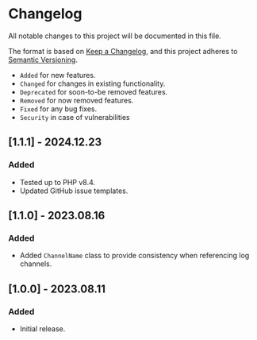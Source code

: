 # Changelog

All notable changes to this project will be documented in this file.

The format is based on [Keep a Changelog](https://keepachangelog.com/en/1.0.0/),
and this project adheres to [Semantic Versioning](https://semver.org/spec/v2.0.0.html).

- `Added` for new features.
- `Changed` for changes in existing functionality.
- `Deprecated` for soon-to-be removed features.
- `Removed` for now removed features.
- `Fixed` for any bug fixes.
- `Security` in case of vulnerabilities

## [1.1.1] - 2024.12.23

### Added

- Tested up to PHP v8.4.
- Updated GitHub issue templates.

## [1.1.0] - 2023.08.16

### Added

- Added `ChannelName` class to provide consistency when referencing log channels.

## [1.0.0] - 2023.08.11

### Added

- Initial release.